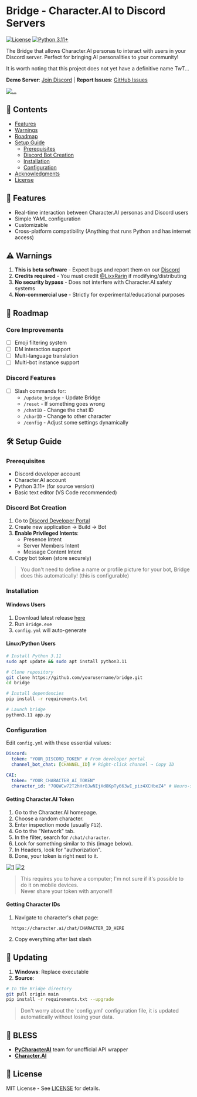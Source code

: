 # Bridge - Character.AI to Discord Servers

[![License](https://img.shields.io/badge/License-MIT-blue.svg)](https://opensource.org/licenses/MIT)
[![Python 3.11+](https://img.shields.io/badge/Python-3.11%2B-green.svg)](https://www.python.org/downloads/)

The Bridge that allows Character.AI personas to interact with users in your Discord server. Perfect for bringing AI personalities to your community!

It is worth noting that this project does not yet have a definitive name TwT...

**Demo Server**: [Join Discord](https://discord.gg/pPSk2g8YX2) | **Report Issues**: [GitHub Issues](https://github.com/LixxRarin/CharacterAI-Discord-Bridge/issues)

<a href="https://ibb.co/kRLnXxq"><img src="https://i.ibb.co/XhnBtbF/Captura-de-tela-2025-02-02-141343.png" alt="..." border="0"></a>

## 📌 Contents
- [Features](#-features) 
- [Warnings](#-warnings)
- [Roadmap](#-roadmap)
- [Setup Guide](#-setup-guide)
  - [Prerequisites](#prerequisites)
  - [Discord Bot Creation](#discord-bot-creation)
  - [Installation](#installation)
  - [Configuration](#configuration)
- [Acknowledgments](#-BLESS)
- [License](#-license)

## 🌟 Features
- Real-time interaction between Character.AI personas and Discord users
- Simple YAML configuration
- Customizable
- Cross-platform compatibility (Anything that runs Python and has internet access)

## ⚠️ Warnings
1. **This is beta software** - Expect bugs and report them on our [Discord](#)
2. **Credits required** - You must credit [@LixxRarin](https://github.com/LixxRarin) if modifying/distributing
3. **No security bypass** - Does not interfere with Character.AI safety systems
4. **Non-commercial use** - Strictly for experimental/educational purposes

## 🚧 Roadmap
### Core Improvements
- [ ] Emoji filtering system
- [ ] DM interaction support
- [ ] Multi-language translation
- [ ] Multi-bot instance support

### Discord Features
- [ ] Slash commands for:
  - `/update_bridge` - Update Bridge
  - `/reset` - If something goes wrong
  - `/chatID` - Change the chat ID
  - `/charID` - Change to other character
  - `/config` - Adjust some settings dynamically

## 🛠️ Setup Guide

### Prerequisites
- Discord developer account
- Character.AI account
- Python 3.11+ (for source version)
- Basic text editor (VS Code recommended)

### Discord Bot Creation
1. Go to [Discord Developer Portal](https://discord.com/developers/applications)
2. Create new application → Build → Bot
3. **Enable Privileged Intents**:
   - Presence Intent
   - Server Members Intent 
   - Message Content Intent
4. Copy bot token (store securely)

> You don't need to define a name or profile picture for your bot, Bridge does this automatically! (this is configurable)

### Installation

#### Windows Users
1. Download latest release [here](https://github.com/LixxRarin/CharacterAI-Discord-Bridge/releases)
2. Run `Bridge.exe`
3. `config.yml` will auto-generate

#### Linux/Python Users
```bash
# Install Python 3.11
sudo apt update && sudo apt install python3.11

# Clone repository
git clone https://github.com/yourusername/bridge.git
cd bridge

# Install dependencies
pip install -r requirements.txt

# Launch bridge
python3.11 app.py
```

### Configuration
Edit `config.yml` with these essential values:

```yaml
Discord:
  token: "YOUR_DISCORD_TOKEN" # From developer portal
  channel_bot_chat: [CHANNEL_ID] # Right-click channel → Copy ID

CAI:
  token: "YOUR_CHARACTER_AI_TOKEN"
  character_id: "7OQWCw72T2hHr8JwNIjXd8KpTy663wI_piz4XCHbeZ4" # Neuro-sama example
```
#### Getting Character.AI Token

1. Go to the Character.AI homepage.  
2. Choose a random character.  
3. Enter inspection mode (usually ```F12```).  
4. Go to the "Network" tab.  
5. In the filter, search for ```/chat/character```.  
6. Look for something similar to this (image below).  
7. In Headers, look for "authorization".  
8. Done, your token is right next to it. 

 <a href="https://ibb.co/RkqGHn5q"><img src="https://i.ibb.co/ycrmsT3r/1.png" alt="1" border="0"></a>
<a href="https://ibb.co/yBSwQLNp"><img src="https://i.ibb.co/2YNDkXFS/2.png" alt="2" border="0"></a>

> This requires you to have a computer; I'm not sure if it's possible to do it on mobile devices.  
Never share your token with anyone!!!

#### Getting Character IDs
1. Navigate to character's chat page:
 ```
   https://character.ai/chat/CHARACTER_ID_HERE
   ```
2. Copy everything after last slash

## 🔄 Updating
1. **Windows**: Replace executable
2. **Source**: 
```bash
# In the Bridge directory
git pull origin main
pip install -r requirements.txt --upgrade
```
> Don't worry about the 'config.yml' configuration file, it is updated automatically without losing your data.

## 🙏 BLESS
- **[PyCharacterAI](https://github.com/pycharacterai)** team for unofficial API wrapper
- **[Character.AI](https://character.ai/)**

## 📜 License
MIT License - See [LICENSE](LICENSE) for details. 